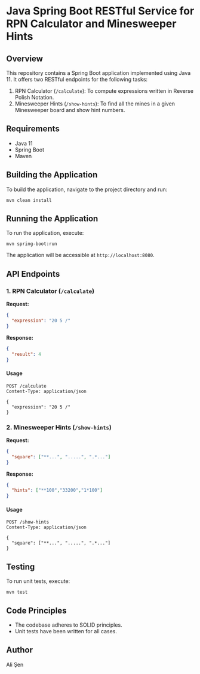 # Java Spring Boot RESTful Service for RPN Calculator and Minesweeper Hints

## Overview
This repository contains a Spring Boot application implemented using Java 11. It offers two RESTful endpoints for the following tasks:

1. RPN Calculator (`/calculate`): To compute expressions written in Reverse Polish Notation.
2. Minesweeper Hints (`/show-hints`): To find all the mines in a given Minesweeper board and show hint numbers.

## Requirements
- Java 11
- Spring Boot
- Maven

## Building the Application

To build the application, navigate to the project directory and run:

```
mvn clean install
```

## Running the Application

To run the application, execute:

```
mvn spring-boot:run
```

The application will be accessible at `http://localhost:8080`.

## API Endpoints

### 1. RPN Calculator (`/calculate`)

**Request:**
```json
{
  "expression": "20 5 /"
}
```

**Response:**
```json
{
  "result": 4
}
```

#### Usage
```
POST /calculate
Content-Type: application/json

{
  "expression": "20 5 /"
}
```

### 2. Minesweeper Hints (`/show-hints`)

**Request:**
```json
{
  "square": ["**...", ".....", ".*..."]
}
```

**Response:**
```json
{
  "hints": ["**100","33200","1*100"]
}
```

#### Usage
```
POST /show-hints
Content-Type: application/json

{
  "square": ["**...", ".....", ".*..."]
}
```

## Testing

To run unit tests, execute:

```
mvn test
```

## Code Principles
- The codebase adheres to SOLID principles.
- Unit tests have been written for all cases.

## Author
Ali Şen